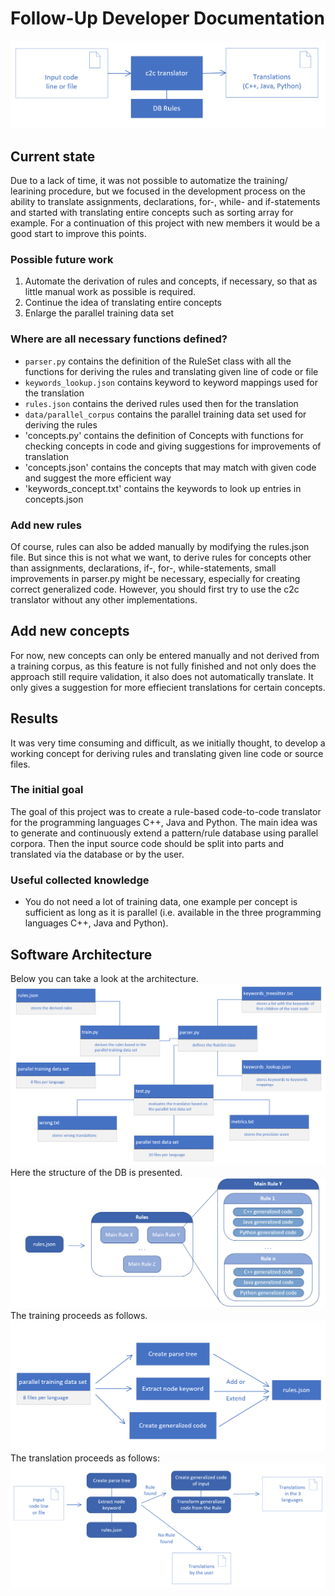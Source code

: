 # Follow-Up Developer Documentation

![overview](./images/overview.png)

## Current state
Due to a lack of time, it was not possible to automatize the training/ learining procedure, but we focused in the development process on the ability to translate assignments, declarations, for-, while- and if-statements and started with translating entire concepts such as sorting array for example. For a continuation of this project with new members it would be a good start to improve this points.

### Possible future work
1. Automate the derivation of rules and concepts, if necessary, so that as little manual work as possible is required.
2. Continue the idea of translating entire concepts
3. Enlarge the parallel training data set

### Where are all necessary functions defined?
* `parser.py` contains the definition of the RuleSet class with all the functions for deriving the rules and translating given line of code or file
* `keywords_lookup.json` contains keyword to keyword mappings used for the translation
* `rules.json` contains the derived rules used then for the translation
* `data/parallel_corpus` contains the parallel training data set used for deriving the rules
* 'concepts.py' contains the definition of Concepts with functions for checking concepts in code and giving suggestions for improvements of translation
* 'concepts.json' contains the concepts that may match with given code and suggest the more efficient way
* 'keywords_concept.txt' contains the keywords to look up entries in concepts.json

### Add new rules
Of course, rules can also be added manually by modifying the rules.json file. But since this is not what we want, to derive rules for concepts other than assignments, declarations, if-, for-, while-statements, small improvements in parser.py might be necessary, especially for creating correct generalized code. However, you should first try to use the c2c translator without any other implementations.

## Add new concepts
For now, new concepts can only be entered manually and not derived from a training corpus, as this feature is not fully finished and not only does the approach still require validation, it also does not automatically translate. It only gives a suggestion for more effiecient translations for certain concepts.

## Results
It was very time consuming and difficult, as we initially thought, to develop a working concept for deriving rules and translating given line code or source files.

### The initial goal
The goal of this project was to create a rule-based code-to-code translator for the programming languages C++, Java and Python. The main idea was to generate and continuously extend a pattern/rule database using parallel corpora. Then the input source code should be split into parts and translated via the database or by the user.

### Useful collected knowledge
* You do not need a lot of training data, one example per concept is sufficient as long as it is parallel (i.e. available in the three programming languages C++, Java and Python).

## Software Architecture
Below you can take a look at the architecture. 
![architecture](./images/architecture.png)
Here the structure of the DB is presented.
![rules](./images/rules.png)
The training proceeds as follows.
![training](./images/training.png)
The translation proceeds as follows:
![translating](./images/translating.png)
